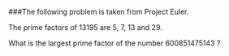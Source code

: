 ###The following problem is taken from Project Euler.

<p>
The prime factors of 13195 are 5, 7, 13 and 29.<br/>

What is the largest prime factor of the number 600851475143 ?

</p>